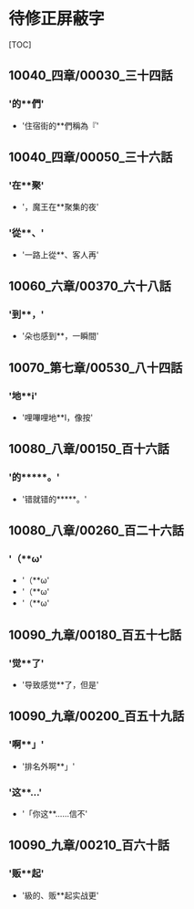 # 待修正屏蔽字

[TOC]

## 10040_四章/00030_三十四話

### '的**們'

- '住宿街的**們稱為『'


## 10040_四章/00050_三十六話

### '在**聚'

- '，魔王在**聚集的夜'

### '從**、'

- '一路上從**、客人再'


## 10060_六章/00370_六十八話

### '到**，'

- '朵也感到**，一瞬間'


## 10070_第七章/00530_八十四話

### '地**i'

- '哩嗶哩地**I，像按'


## 10080_八章/00150_百十六話

### '的*****。'

- '错就错的*****。'


## 10080_八章/00260_百二十六話

### '（**ω'

- '（**ω'
- '（**ω'
- '（**ω'


## 10090_九章/00180_百五十七話

### '觉**了'

- '导致感觉**了，但是'


## 10090_九章/00200_百五十九話

### '啊**」'

- '排名外啊**」'

### '这**…'

- '「你这**……信不'


## 10090_九章/00210_百六十話

### '贩**起'

- '級的、贩**起实战更'
